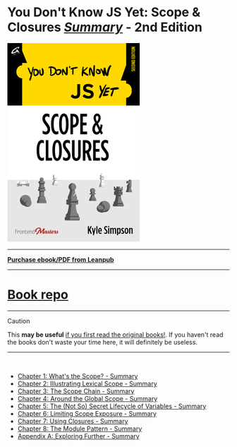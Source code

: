 # You Don't Know JS Yet: Scope & Closures <ins>**_Summary_**</ins> - 2nd Edition

<img src="images/cover.png" width="300">

---

**[Purchase ebook/PDF from Leanpub](https://leanpub.com/ydkjsy-scope-closures)**

---

# <a href="https://github.com/getify/You-Dont-Know-JS/tree/2nd-ed/scope-closures">Book repo</a>

---

> [!CAUTION]
> This **may be useful** <ins>if you first read the <a href="https://github.com/getify/You-Dont-Know-JS">original books!</a></ins>.
> If you haven't read the books don't waste your time here, it will definitely be useless.

---

<br>

- [Chapter 1: What's the Scope? - Summary](ch1-summary.md)
- [Chapter 2: Illustrating Lexical Scope - Summary](ch2-summary.md)
- [Chapter 3: The Scope Chain - Summary](ch3-summary.md)
- [Chapter 4: Around the Global Scope - Summary](ch4-summary.md)
- [Chapter 5: The (Not So) Secret Lifecycle of Variables - Summary](ch5-summary.md)
- [Chapter 6: Limiting Scope Exposure - Summary](ch6-summary.md)
- [Chapter 7: Using Closures - Summary](ch7-summary.md)
- [Chapter 8: The Module Pattern - Summary](ch8-summary.md)
- [Appendix A: Exploring Further - Summary](apA-summary.md)
